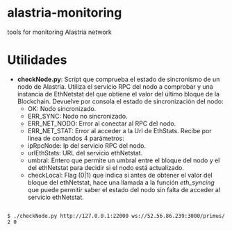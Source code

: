 # alastria-monitoring
tools for monitoring Alastria network
# Utilidades

 - **checkNode.py**: Script que comprueba el estado de sincronismo de un nodo de Alastria. Utiliza el servicio RPC del nodo a comprobar y una instancia de EthNetstat del que obtiene el valor del último bloque de la Blockchain. Devuelve por consola el estado de sincronización del nodo:
	 - OK: Nodo sincronizado.
	 - ERR_SYNC: Nodo no sincronizado.
	 - ERR_NET_NODO: Error al conectar al RPC del nodo.
	 - ERR_NET_STAT: Error al acceder a la Url de EthStats.
Recibe por linea de comandos 4 parámetros:
	 - ipRpcNode: Ip del servicio RPC del nodo.
	 - urlEthStats: URL del servicio ethNetstat.
	 - umbral: Entero que permite un umbral entre el bloque del nodo y el del ethNetstat para decidir si el nodo está actualizado.
	 - checkLocal: Flag (0|1) que indica si antes de obtener el valor del bloque del ethNetstat, hace una llamada a la función *eth_syncing* que puede permitir saber el estado del nodo sin falta de acceder al servicio ethNetstat.

<code>
$ ./checkNode.py http://127.0.0.1:22000 ws://52.56.86.239:3000/primus/ 2 0
</code>
